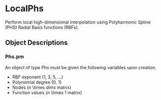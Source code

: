 # LocalPhs
Perform local high-dimensional interpolation using Polyharmonic Spline (PHS) Radial Basis functions (RBFs).
## Object Descriptions
### Phs.pm
An object of type Phs must be given the following variables upon creation.
* RBF exponent (1, 3, 5, ...)
* Polynomial degree (0, 1)
* Nodes ($n$ \times $dims$ matrix)
* Function values ($n$ \times 1 matrix)
